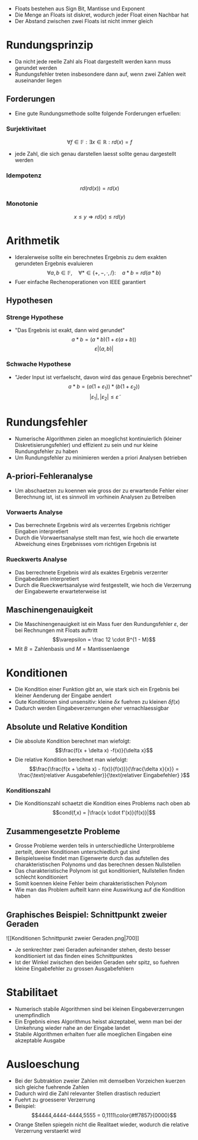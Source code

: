- Floats bestehen aus Sign Bit, Mantisse und Exponent
- Die Menge an Floats ist diskret, wodurch jeder Float einen Nachbar hat
- Der Abstand zwischen zwei Floats ist nicht immer gleich
# Rundungsprinzip
- Da nicht jede reelle Zahl als Float dargestellt werden kann muss gerundet werden
- Rundungsfehler treten insbesondere dann auf, wenn zwei Zahlen weit auseinander liegen
## Forderungen
- Eine gute Rundungsmethode sollte folgende Forderungen erfuellen:
### Surjektivitaet
$$\forall f \in \mathbb F: \exists x \in \mathbb R: rd(x) = f$$ 
- jede Zahl, die sich genau darstellen laesst sollte genau dargestellt werden
### Idempotenz
$$rd(rd(x)) = rd(x)$$
### Monotonie 
$$x \le y \Rightarrow  rd(x) \le rd(y)$$
# Arithmetik
 - Ideralerweise sollte ein berechnetes Ergebnis zu dem exakten gerundeten Ergebnis evaluieren 
$$\forall a, b \in \mathbb F,\quad \forall * \in \{+, -, \cdot, / \}: \quad a * b = rd(a * b)$$
- Fuer einfache Rechenoperationen von IEEE garantiert
## Hypothesen
### Strenge Hypothese
- "Das Ergebnis ist exakt, dann wird gerundet"
$$a * b = (a*b)(1 + \varepsilon(a +b))$$
$$\varepsilon |(a, b)|$$
### Schwache Hypothese
- "Jeder Input ist verfaelscht, davon wird das genaue Ergebnis berechnet"
$$a*b = (a(1 + \varepsilon_1))*(b(1+\varepsilon_2))$$
$$|\varepsilon_1|, |\varepsilon_2| \le \tilde \varepsilon$$
# Rundungsfehler 
- Numerische Algorithmen zielen an moeglichst kontinuierlich (kleiner Diskretisierungsfehler) und effizient zu sein und nur kleine Rundungsfehler zu haben
- Um Rundungsfehler zu minimieren werden a priori Analysen betrieben
## A-priori-Fehleranalyse
- Um abschaetzen zu koennen wie gross der zu erwartende Fehler einer Berechnung ist, ist es sinnvoll im vorhinein Analysen zu Betreiben
### Vorwaerts Analyse
- Das berrechnete Ergebnis wird als verzerrtes Ergebnis richtiger Eingaben interpretiert
- Durch die Vorwaertsanalyse stellt man fest, wie hoch die erwartete Abweichung eines Ergebnisses vom richtigen Ergebnis ist
### Rueckwerts Analyse
- Das berrechnete Ergebnis wird als exaktes Ergebnis verzerrter Eingabedaten interpretiert
- Durch die Rueckwertsanalyse wird festgestellt, wie hoch die Verzerrung der Eingabewerte erwarteterweise ist
## Maschinengenauigkeit
- Die Maschinengenauigkeit ist ein Mass fuer den Rundungsfehler $\varepsilon$, der bei Rechnungen mit Floats auftritt
$$\varepsilon = \frac 12 \cdot B^{1 - M}$$
- Mit $B = \text{Zahlenbasis}$ und $M = \text{Mantissenlaenge}$  

# Konditionen
- Die Kondition einer Funktion gibt an, wie stark sich ein Ergebnis bei kleiner Aenderung der Eingabe aendert
- Gute Konditionen sind unsensitiv: kleine $\delta x$ fuehren zu kleinen $\delta f(x)$ 
- Dadurch werden Eingabeverzerrungen eher vernachlaessigbar
## Absolute und Relative Kondition
- Die absolute Kondition berechnet man wiefolgt:
$$\frac{f(x + \delta x) -f(x)}{\delta x}$$
- Die relative Kondition berechnet man wiefolgt:
$$\frac{\frac{f(x + \delta x) - f(x)}{f(x)}}{\frac{\delta x}{x}} = \frac{\text{relativer Ausgabefehler}}{\text{relativer Eingabefehler}
}$$
### Konditionszahl
- Die Konditionszahl schaetzt die Kondition eines Problems nach oben ab
$$cond(f,x) = |\frac{x \cdot f'(x)}{f(x)}|$$
## Zusammengesetzte Probleme
- Grosse Probleme werden teils in unterschiedliche Unterprobleme zerteilt, deren Konditionen unterschiedlich gut sind
- Beispielsweise findet man Eigenwerte durch das aufstellen des charakteristischen Polynoms und das berechnen dessen Nullstellen
- Das charakteristische Polynom ist gut konditioniert, Nullstellen finden schlecht konditioniert
- Somit koennen kleine Fehler beim charakteristischen Polynom 
- Wie man das Problem aufteilt kann eine Auswirkung auf die Kondition haben 
## Graphisches Beispiel: Schnittpunkt zweier Geraden
![[Konditionen Schnittpunkt zweier Geraden.png|700]]
- Je senkrechter zwei Geraden aufeinander stehen, desto besser konditioniert ist das finden eines Schnittpunktes
- Ist der Winkel zwischen den beiden Geraden sehr spitz, so fuehren kleine Eingabefehler zu grossen Ausgabefehlern
# Stabilitaet
- Numerisch stabile Algorithmen sind bei kleinen Eingabeverzerrungen unempfindlich
- Ein Ergebnis eines Algorithmus heisst akzeptabel, wenn man bei der Umkehrung wieder nahe an der Eingabe landet
- Stabile Algorithmen erhalten fuer alle moeglichen Eingaben eine akzeptable Ausgabe
# Ausloeschung
- Bei der Subtraktion zweier Zahlen mit demselben Vorzeichen kuerzen sich gleiche fuehrende Zahlen 
- Dadurch wird die Zahl relevanter Stellen drastisch reduziert
- Fuehrt zu groesserer Verzerrung
- Beispiel:
$$4444,4444-4444,5555 = 0,1111\color{#ff7857}{0000}$$
- Orange Stellen spiegeln nicht die Realitaet wieder, wodurch die relative Verzerrung verstaerkt wird